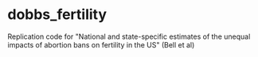 # dobbs_fertility
Replication code for "National and state-specific estimates of the unequal impacts of abortion bans on fertility in the US" (Bell et al)
